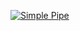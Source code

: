 [![Simple Pipe](https://github.com/dtags/greetings-add/actions/workflows/pipeline.yml/badge.svg)](https://github.com/dtags/greetings-add/actions/workflows/pipeline.yml)
